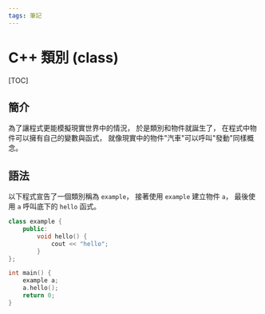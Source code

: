 ```yaml
---
tags: 筆記
---
```


# C++ 類別 (class)

[TOC]

## 簡介

為了讓程式更能模擬現實世界中的情況，
於是類別和物件就誕生了，
在程式中物件可以擁有自己的變數與函式，
就像現實中的物件"汽車"可以呼叫"發動"同樣概念。

## 語法

以下程式宣告了一個類別稱為 `example`，
接著使用 `example` 建立物件 `a`，
最後使用 `a` 呼叫底下的 `hello` 函式。

```cpp
class example {
    public:
        void hello() {
            cout << "hello";
        }
};

int main() {
    example a;
    a.hello();
    return 0;
}
```